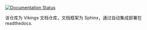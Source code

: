 [![Documentation Status](https://readthedocs.org/projects/vikings/badge/?version=latest)](https://vikings.readthedocs.io/en/latest/?badge=latest)

该仓库为 Vikings 文档仓库，文档框架为 Sphinx，通过自动集成部署在 readthedocs.
